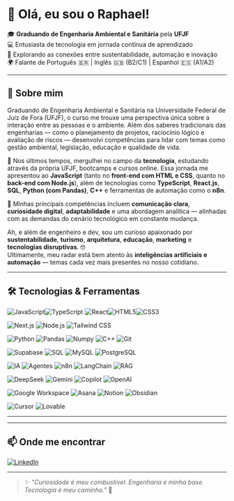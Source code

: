 # 👋 Olá, eu sou o Raphael!

🎓 **Graduando de Engenharia Ambiental e Sanitária** pela **UFJF**  
💻 Entusiasta de tecnologia em jornada contínua de aprendizado  
🌱 Explorando as conexões entre sustentabilidade, automação e inovação  
🌍 Falante de Português 🇧🇷 | Inglês 🇬🇧 (B2/C1) | Espanhol 🇪🇸 (A1/A2)

---

## 🧠 Sobre mim

Graduando de Engenharia Ambiental e Sanitária na Universidade Federal de Juiz de Fora (UFJF), o curso me trouxe uma perspectiva única sobre a interação entre as pessoas e o ambiente. Além dos saberes tradicionais das engenharias — como o planejamento de projetos, raciocínio lógico e avaliação de riscos — desenvolvi competências para lidar com temas como gestão ambiental, legislação, educação e qualidade de vida.

🚀 Nos últimos tempos, mergulhei no campo da **tecnologia**, estudando através da própria UFJF, bootcamps e cursos online. Essa jornada me apresentou ao **JavaScript** (tanto no **front-end com HTML e CSS**, quanto no **back-end com Node.js**), além de tecnologias como **TypeScript**, **React.js**, **SQL**, **Python (com Pandas)**, **C++** e ferramentas de automação como o **n8n**.

🧩 Minhas principais competências incluem **comunicação clara**, **curiosidade digital**, **adaptabilidade** e uma abordagem analítica — alinhadas com as demandas do cenário tecnológico em constante mudança.

Ah, e além de engenheiro e dev, sou um curioso apaixonado por **sustentabilidade**, **turismo**, **arquitetura**, **educação**, **marketing** e **tecnologias disruptivas**. 🤓  
Ultimamente, meu radar está bem atento às **inteligências artificiais e automação** — temas cada vez mais presentes no nosso cotidiano.

---

## 🛠️ Tecnologias & Ferramentas

![JavaScript](https://img.shields.io/badge/-JavaScript-F7DF1E?style=flat&logo=javascript&logoColor=black)![TypeScript](https://img.shields.io/badge/-TypeScript-3178C6?style=flat&logo=typescript&logoColor=white)
![React](https://img.shields.io/badge/-React-20232A?style=flat&logo=react&logoColor=61DAFB)![HTML5](https://img.shields.io/badge/-HTML5-E34F26?style=flat&logo=html5&logoColor=white)![CSS3](https://img.shields.io/badge/-CSS3-1572B6?style=flat&logo=css3&logoColor=white)

![Next.js](https://img.shields.io/badge/-Next.js-000000?style=flat&logo=next.js&logoColor=white)
![Node.js](https://img.shields.io/badge/-Node.js-43853D?style=flat&logo=node.js&logoColor=white)
![Tailwind CSS](https://img.shields.io/badge/-Tailwind%20CSS-06B6D4?style=flat&logo=tailwindcss&logoColor=white)

![Python](https://img.shields.io/badge/-Python-3776AB?style=flat&logo=python&logoColor=white)
![Pandas](https://img.shields.io/badge/-Pandas-150458?style=flat&logo=pandas&logoColor=white)
![Numpy](https://img.shields.io/badge/-Numpy-013243?style=flat&logo=numpy&logoColor=white)
![C++](https://img.shields.io/badge/-C++-00599C?style=flat&logo=c%2B%2B&logoColor=white)
![Git](https://img.shields.io/badge/-Git-F05032?style=flat&logo=git&logoColor=white)

![Supabase](https://img.shields.io/badge/-Supabase-3ECF8E?style=flat&logo=supabase&logoColor=white)
![SQL](https://img.shields.io/badge/-SQL-4479A1?style=flat&logo=mysql&logoColor=white)
![MySQL](https://img.shields.io/badge/-MySQL-4479A1?style=flat&logo=mysql&logoColor=white)
![PostgreSQL](https://img.shields.io/badge/-PostgreSQL-336791?style=flat&logo=postgresql&logoColor=white)

![IA](https://img.shields.io/badge/-IA-FF69B4?style=flat&logo=tensorflow&logoColor=white)
![Agentes](https://img.shields.io/badge/-Agentes-000000?style=flat&logo=openai&logoColor=white)
![n8n](https://img.shields.io/badge/-n8n-EF6C00?style=flat&logo=n8n&logoColor=white)
![LangChain](https://img.shields.io/badge/-LangChain-1B903E?style=flat&logo=langchain&logoColor=white)
![RAG](https://img.shields.io/badge/-RAG-5A189A?style=flat&logo=knowledgebase&logoColor=white)


![DeepSeek](https://img.shields.io/badge/-DeepSeek-000000?style=flat&logo=deepin&logoColor=white)
![Gemini](https://img.shields.io/badge/-Gemini-603991?style=flat&logo=google-gemini&logoColor=white)
![Copilot](https://img.shields.io/badge/-Copilot-00A9E0?style=flat&logo=github&logoColor=white)
![OpenAI](https://img.shields.io/badge/-OpenAI-412991?style=flat&logo=openai&logoColor=white)

![Google Workspace](https://img.shields.io/badge/-Google%20Workspace-4285F4?style=flat&logo=google&logoColor=white)
![Asana](https://img.shields.io/badge/-Asana-F97F65?style=flat&logo=asana&logoColor=white)
![Notion](https://img.shields.io/badge/-Notion-000000?style=flat&logo=notion&logoColor=white)
![Obsidian](https://img.shields.io/badge/-Obsidian-7C40E5?style=flat&logo=obsidian&logoColor=white)

![Cursor](https://img.shields.io/badge/-Cursor-00A0F3?style=flat&logo=cursor&logoColor=white)
![Lovable](https://img.shields.io/badge/-Lovable-FF0077?style=flat&logo=heart&logoColor=white)

---
<!-- 
## 📊 GitHub Stats

![Raphael's GitHub Stats](https://github-readme-stats.vercel.app/api?username=SEU_USUARIO_AQUI&show_icons=true&theme=default)
-->
---

## 📫 Onde me encontrar

[![LinkedIn](https://img.shields.io/badge/-LinkedIn-blue?style=flat&logo=linkedin&logoColor=white)](https://linkedin.com/in/raphaeldm)

---

> ✨ _"Curiosidade é meu combustível. Engenharia é minha base. Tecnologia é meu caminho."_ 🚀
